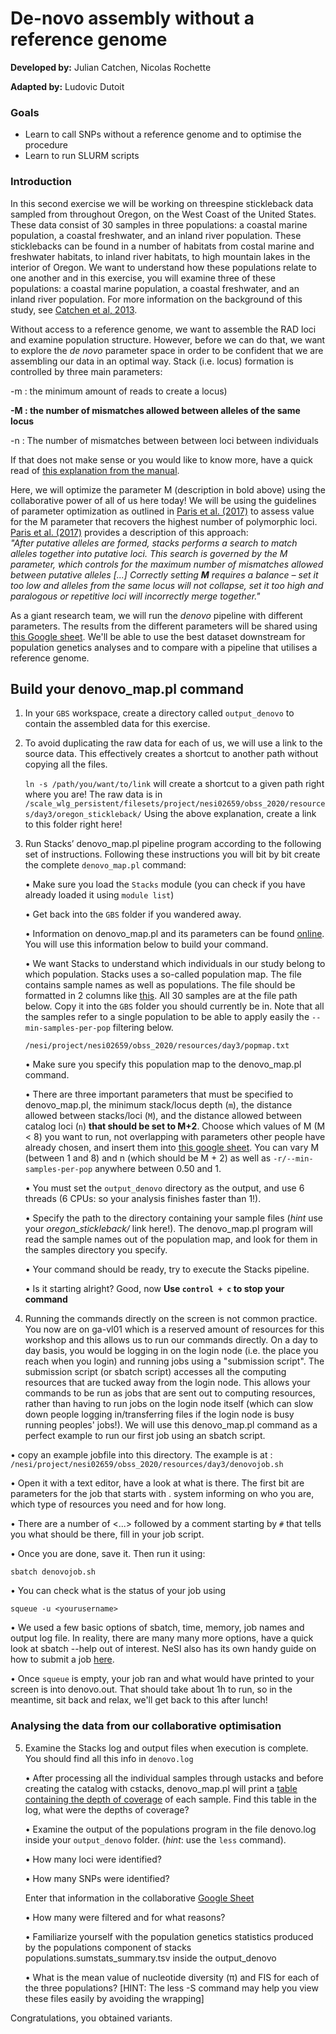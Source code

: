# De-novo assembly without a reference genome

**Developed by:** Julian Catchen, Nicolas Rochette

**Adapted by:** Ludovic Dutoit

### Goals
  
  - Learn to call SNPs without a reference genome and to optimise the procedure
  - Learn to run SLURM scripts

### Introduction

In this second exercise we will be working on threespine stickleback data sampled from throughout Oregon, on the West Coast of the United States. These data consist of 30 samples in three populations: a coastal marine population, a coastal freshwater, and an inland river population. These sticklebacks can be found in a number of habitats from costal marine and freshwater habitats, to inland river habitats, to high mountain lakes in the interior of Oregon. We want to understand how these populations relate to one another and in this exercise, you will examine three of these populations: a coastal marine population, a coastal freshwater, and an inland river population. For more information on the background of this study, see [Catchen et al, 2013](https://onlinelibrary.wiley.com/doi/10.1111/mec.12330).

Without access to a reference genome, we want to assemble the RAD loci and examine population structure. However, before we can do that, we want to explore the *de novo* parameter space in order to be confident that we are assembling our data in an optimal way. Stack (i.e. locus) formation is controlled by three main parameters: 

-m :  the minimum amount of reads to create a locus)

**-M : the number of mismatches allowed between alleles of the same locus**

-n : The number of mismatches between between loci between individuals

If that does not make sense or you would like to know more, have a quick read of [this explanation from the manual](http://catchenlab.life.illinois.edu/stacks/param_tut.php).

Here, we will optimize the parameter M (description in bold above) using the collaborative power of all of us here today! We will be using the guidelines of parameter optimization as outlined in [Paris et al. (2017)](https://besjournals.onlinelibrary.wiley.com/doi/epdf/10.1111/2041-210X.12775) to assess value for the M parameter that recovers the highest number of polymorphic loci. [Paris et al. (2017)](https://besjournals.onlinelibrary.wiley.com/doi/epdf/10.1111/2041-210X.12775) provides a description of this approach:  
*"After putative alleles are formed, stacks performs a search to match alleles together into putative loci. This search is governed by the M parameter, which controls for the maximum number of mismatches allowed between putative alleles [...] Correctly setting **M** requires a balance – set it too low and alleles from the same locus will not collapse, set it too high and paralogous or repetitive loci will incorrectly merge together."*

As a giant research team, we will run the *denovo* pipeline with different parameters. The results from the different parameters will be shared using [this Google sheet](https://docs.google.com/spreadsheets/d/13qm_fFZ4yoegZ6Gyc_-wobHFb7HZxp27mrAHGPmnjRU/edit#gid=0). We'll be able to use the best dataset downstream for population genetics analyses and to compare with a pipeline that utilises a reference genome.

## Build your denovo_map.pl command

1. In your ```GBS``` workspace, create a directory called ```output_denovo``` to contain the assembled data for this exercise.

2. To avoid duplicating the raw data for each of us, we will use a link to the source data. This effectively creates a shortcut to another path without copying all the files. 

    `ln -s /path/you/want/to/link` will create a shortcut to a given path right where you are! The raw data is in  ```/scale_wlg_persistent/filesets/project/nesi02659/obss_2020/resources/day3/oregon_stickleback/``` Using the above explanation, create a link to this folder right here!

3. Run Stacks’ denovo_map.pl pipeline program according to the following set of instructions. Following these instructions you will bit by bit create the complete `denovo_map.pl` command:
    
    • Make sure you load the ```Stacks``` module (you can check if you have already loaded it using `module list`)
    
    • Get back into the ```GBS``` folder if you wandered away.
    
    • Information on denovo_map.pl and its parameters can be found [online](http://catchenlab.life.illinois.edu/stacks/comp/denovo_map.php). You will use this information below to build your command.
    
    • We want Stacks to understand which individuals in our study belong to which population. Stacks uses a so-called population map. The file contains sample names as well as populations. The file should be formatted in 2 columns like [this](http://catchenlab.life.illinois.edu/stacks/manual/#popmap). All 30 samples are at the file path below. Copy it into the `GBS` folder you should currently be in. Note that all the samples refer to a single population to be able to apply easily the `--min-samples-per-pop` filtering below. 
    
    ```/nesi/project/nesi02659/obss_2020/resources/day3/popmap.txt```

    • Make sure you specify this population map to the denovo_map.pl command.
    
    • There are three important parameters that must be specified to denovo_map.pl, the minimum stack/locus depth (`m`), the distance allowed between stacks/loci (`M`), and the distance allowed between catalog loci (`n`) **that should be set to M+2**. Choose which values of M (M < 8) you want to run, not overlapping with parameters other people have already chosen, and insert them into [this google sheet](https://docs.google.com/spreadsheets/d/13qm_fFZ4yoegZ6Gyc_-wobHFb7HZxp27mrAHGPmnjRU/edit#gid=0). You can vary M (between 1 and 8) and n (which should be M + 2) as well as `-r/--min-samples-per-pop` anywhere between 0.50 and 1.
    
    • You must set the `output_denovo` directory as the output, and use 6 threads (6 CPUs: so your analysis finishes faster than 1!).
        
    • Specify the path to the directory containing your sample files (*hint* use your *oregon_stickleback/* link here!). The denovo_map.pl program will read the sample names out of the population map, and look for them in the samples directory you specify.
       
    • Your command should be ready, try to execute the Stacks pipeline. 

    • Is it starting alright?  Good, now  **Use `control + c` to stop your command**

5. Running the commands directly on the screen is not common practice. You now are on ga-vl01 which is a reserved amount of resources for this workshop and this allows us to run our commands directly. On a day to day basis, you would be logging in on the login node (i.e. the place you reach when you login) and running jobs using a "submission script". The submission script (or sbatch script) accesses all the computing resources that are tucked away from the login node. This allows your commands to be run as jobs that are sent out to computing resources, rather than having to run jobs on the login node itself (which can slow down people logging in/transferring files if the login node is busy running peoples' jobs!). We will use this denovo_map.pl command as a perfect example to run our first job using an sbatch script.

  • copy an example jobfile into this directory. The example is at :                  ```/nesi/project/nesi02659/obss_2020/resources/day3/denovojob.sh```

  • Open it with a text editor, have a look at what is there. The first bit are parameters for the job that starts with . system informing on who you are, which type of resources you need and for how long.

  • There are a number of <...> followed by a comment starting by `#` that tells you what should be there, fill in your job script.

  • Once you are done, save it. Then run it using:

    sbatch denovojob.sh


 • You can check what is the status of your job using

    squeue -u <yourusername>
 
 • We used a few basic options of sbatch, time, memory, job names and output log file. In reality, there are many many more options, have a quick look at sbatch --help out of interest. NeSI also has its own handy guide on how to submit a job [here](https://support.nesi.org.nz/hc/en-gb/articles/360000684396-Submitting-your-first-job).

• Once `squeue` is empty, your job ran and what would have printed to your screen is into denovo.out. That should take about 1h to run, so in the meantime, sit back and relax, we'll get back to this after lunch!


### Analysing the data from our collaborative optimisation

5. Examine the Stacks log and output files when execution is complete. You should find all this info in `denovo.log`
    
    • After processing all the individual samples through ustacks and before creating the catalog with cstacks, denovo_map.pl   will print a [table containing the depth of coverage](http://catchenlab.life.illinois.edu/stacks/manual/#cov) of  each sample. Find this table in the log, what were the depths of coverage? 
    
    • Examine the output of the populations program in the file denovo.log inside your `output_denovo` folder. (*hint*: use the `less` command).
    
    • How many loci were identified?

    • How many SNPs were identified?

     Enter that information in the collaborative [Google Sheet](https://docs.google.com/spreadsheets/d/13qm_fFZ4yoegZ6Gyc_-wobHFb7HZxp27mrAHGPmnjRU/edit?usp=sharing)
    
    • How many were filtered and for what reasons?
    
    • Familiarize yourself with the population genetics statistics produced by the populations component of stacks populations.sumstats_summary.tsv inside the output_denovo
    
    • What is the mean value of nucleotide diversity (π) and FIS for each of the three
        populations? [HINT: The less -S command may help you view these files easily by avoiding the wrapping]


Congratulations, you obtained variants.
